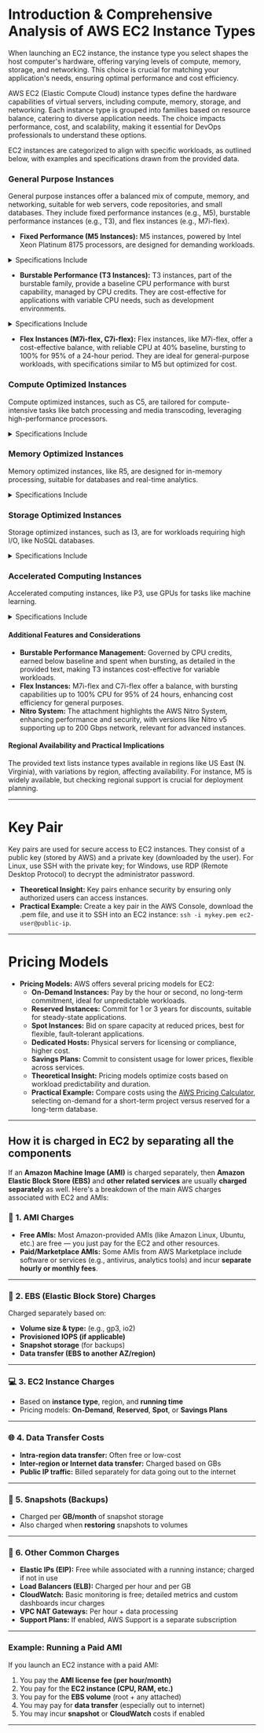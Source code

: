 # Introduction & Comprehensive Analysis of AWS EC2 Instance Types
When launching an EC2 instance, the instance type you select shapes the host computer's hardware, offering varying levels of compute, memory, storage, and networking. This choice is crucial for matching your application's needs, ensuring optimal performance and cost efficiency.

AWS EC2 (Elastic Compute Cloud) instance types define the hardware capabilities of virtual servers, including compute, memory, storage, and networking. Each instance type is grouped into families based on resource balance, catering to diverse application needs. The choice impacts performance, cost, and scalability, making it essential for DevOps professionals to understand these options.

EC2 instances are categorized to align with specific workloads, as outlined below, with examples and specifications drawn from the provided data.

### General Purpose Instances
General purpose instances offer a balanced mix of compute, memory, and networking, suitable for web servers, code repositories, and small databases. They include fixed performance instances (e.g., M5), burstable performance instances (e.g., T3), and flex instances (e.g., M7i-flex).

- **Fixed Performance (M5 Instances):**
  M5 instances, powered by Intel Xeon Platinum 8175 processors, are designed for demanding workloads.
  
<details>
   <summary>Specifications Include</summary>

  | Instance Type | vCPUs | Memory (GiB) | Network Performance |
  |---------------|-------|--------------|---------------------|
  | m5.large      | 2     | 8            | Up to 10 Gbps       |
  | m5.xlarge     | 4     | 16           | Up to 10 Gbps       |
  | m5.2xlarge    | 8     | 32           | Up to 10 Gbps       |
  Network specifications from the attachment show baseline bandwidth starting at 0.75 Gbps for m5.large, bursting to 10 Gbps, highlighting their capability for general applications.

</details>

- **Burstable Performance (T3 Instances):**
  T3 instances, part of the burstable family, provide a baseline CPU performance with burst capability, managed by CPU credits. They are cost-effective for applications with variable CPU needs, such as development environments.

<details>
   <summary>Specifications Include</summary>

  | Instance Type | vCPUs | Memory (GiB) | Baseline CPU Performance |
  |---------------|-------|--------------|--------------------------|
  | t3.medium     | 2     | 4            | 20%                      |
  | t3.large      | 2     | 8            | 30%                      |
  The attachment confirms T3 uses Intel Skylake P-8175, with no accelerators, focusing on flexibility.

</details>

- **Flex Instances (M7i-flex, C7i-flex):**
  Flex instances, like M7i-flex, offer a cost-effective balance, with reliable CPU at 40% baseline, bursting to 100% for 95% of a 24-hour period. They are ideal for general-purpose workloads, with specifications similar to M5 but optimized for cost.

### Compute Optimized Instances
Compute optimized instances, such as C5, are tailored for compute-intensive tasks like batch processing and media transcoding, leveraging high-performance processors.

<details>
   <summary>Specifications Include</summary>

  | Instance Type | vCPUs | Memory (GiB) | Network Performance |
  |---------------|-------|--------------|---------------------|
  | c5.large      | 2     | 4            | Up to 10 Gbps       |
  | c5.xlarge     | 4     | 8            | Up to 10 Gbps       |
  | c5.2xlarge    | 8     | 16           | Up to 10 Gbps       |
  Powered by Intel Xeon Platinum 8124M, these instances ensure consistent performance, with no burstable options, as confirmed by the attachment.

</details>

### Memory Optimized Instances
Memory optimized instances, like R5, are designed for in-memory processing, suitable for databases and real-time analytics.

<details>
   <summary>Specifications Include</summary>

  | Instance Type | vCPUs | Memory (GiB) | Network Performance |
  |---------------|-------|--------------|---------------------|
  | r5.large      | 2     | 16           | Up to 10 Gbps       |
  | r5.xlarge     | 4     | 32           | Up to 10 Gbps       |
  | r5.2xlarge    | 8     | 64           | Up to 10 Gbps       |
  Using Intel Xeon Platinum 8175, R5 instances offer high memory capacity, with no accelerators, focusing on memory-intensive tasks.
  
</details>



### Storage Optimized Instances
Storage optimized instances, such as I3, are for workloads requiring high I/O, like NoSQL databases.

<details>
   <summary>Specifications Include</summary>

  | Instance Type | vCPUs | Memory (GiB) | Storage (GB) | Network Performance |
  |---------------|-------|--------------|--------------|---------------------|
  | i3.large      | 2     | 15.25        | 475 NVMe SSD | Up to 10 Gbps       |
  | i3.xlarge     | 4     | 30.5         | 950 NVMe SSD | Up to 10 Gbps       |
  These instances provide NVMe SSD storage, optimized for low-latency, high-throughput operations.
  
</details>



### Accelerated Computing Instances
Accelerated computing instances, like P3, use GPUs for tasks like machine learning.

<details>
   <summary>Specifications Include</summary>

  | Instance Type | vCPUs | Memory (GiB) | GPUs | GPU Memory (GiB) | Network Performance |
  |---------------|-------|--------------|------|------------------|---------------------|
  | p3.2xlarge    | 8     | 61           | 1    | 16               | 10 Gbps             |
  | p3.8xlarge    | 32    | 244          | 4    | 64               | 25 Gbps             |
  Powered by NVIDIA Tesla V100, these are ideal for high-performance computing, with significant GPU memory.
  
</details>

#### Additional Features and Considerations
- **Burstable Performance Management:** Governed by CPU credits, earned below baseline and spent when bursting, as detailed in the provided text, making T3 instances cost-effective for variable workloads.
- **Flex Instances:** M7i-flex and C7i-flex offer a balance, with bursting capabilities up to 100% CPU for 95% of 24 hours, enhancing cost efficiency for general purposes.
- **Nitro System:** The attachment highlights the AWS Nitro System, enhancing performance and security, with versions like Nitro v5 supporting up to 200 Gbps network, relevant for advanced instances.

#### Regional Availability and Practical Implications
The provided text lists instance types available in regions like US East (N. Virginia), with variations by region, affecting availability. For instance, M5 is widely available, but checking regional support is crucial for deployment planning.

---

# Key Pair
Key pairs are used for secure access to EC2 instances. They consist of a public key (stored by AWS) and a private key (downloaded by the user). For Linux, use SSH with the private key; for Windows, use RDP (Remote Desktop Protocol) to decrypt the administrator password.
  - **Theoretical Insight:** Key pairs enhance security by ensuring only authorized users can access instances.
  - **Practical Example:** Create a key pair in the AWS Console, download the .pem file, and use it to SSH into an EC2 instance: `ssh -i mykey.pem ec2-user@public-ip`.

---

# Pricing Models
- **Pricing Models:** AWS offers several pricing models for EC2:
  - **On-Demand Instances:** Pay by the hour or second, no long-term commitment, ideal for unpredictable workloads.
  - **Reserved Instances:** Commit for 1 or 3 years for discounts, suitable for steady-state applications.
  - **Spot Instances:** Bid on spare capacity at reduced prices, best for flexible, fault-tolerant applications.
  - **Dedicated Hosts:** Physical servers for licensing or compliance, higher cost.
  - **Savings Plans:** Commit to consistent usage for lower prices, flexible across services.
  - **Theoretical Insight:** Pricing models optimize costs based on workload predictability and duration.
  - **Practical Example:** Compare costs using the [AWS Pricing Calculator](https://calculator.aws/), selecting on-demand for a short-term project versus reserved for a long-term database.

---

## How it is charged in EC2 by separating all the components
If an **Amazon Machine Image (AMI)** is charged separately, then **Amazon Elastic Block Store (EBS)** and **other related services** are usually **charged separately** as well. Here's a breakdown of the main AWS charges associated with EC2 and AMIs:

### 🧾 **1. AMI Charges**

* **Free AMIs:** Most Amazon-provided AMIs (like Amazon Linux, Ubuntu, etc.) are free — you just pay for the EC2 and other resources.
* **Paid/Marketplace AMIs:** Some AMIs from AWS Marketplace include software or services (e.g., antivirus, analytics tools) and incur **separate hourly or monthly fees**.

---

### 💾 **2. EBS (Elastic Block Store) Charges**

Charged separately based on:

* **Volume size & type:** (e.g., gp3, io2)
* **Provisioned IOPS (if applicable)**
* **Snapshot storage** (for backups)
* **Data transfer (EBS to another AZ/region)**

---

### 💻 **3. EC2 Instance Charges**

* Based on **instance type**, region, and **running time**
* Pricing models: **On-Demand**, **Reserved**, **Spot**, or **Savings Plans**

---

### 🌐 **4. Data Transfer Costs**

* **Intra-region data transfer:** Often free or low-cost
* **Inter-region or Internet data transfer:** Charged based on GBs
* **Public IP traffic:** Billed separately for data going out to the internet

---

### 📸 **5. Snapshots (Backups)**

* Charged per **GB/month** of snapshot storage
* Also charged when **restoring** snapshots to volumes

---

### 🔧 **6. Other Common Charges**

* **Elastic IPs (EIP):** Free while associated with a running instance; charged if not in use
* **Load Balancers (ELB):** Charged per hour and per GB
* **CloudWatch:** Basic monitoring is free; detailed metrics and custom dashboards incur charges
* **VPC NAT Gateways:** Per hour + data processing
* **Support Plans:** If enabled, AWS Support is a separate subscription

---

### Example: Running a Paid AMI

If you launch an EC2 instance with a paid AMI:

1. You pay the **AMI license fee (per hour/month)**
2. You pay for the **EC2 instance (CPU, RAM, etc.)**
3. You pay for the **EBS volume** (root + any attached)
4. You may pay for **data transfer** (especially out to internet)
5. You may incur **snapshot** or **CloudWatch** costs if enabled

---
